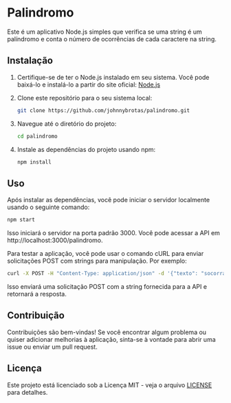 # Palindromo

Este é um aplicativo Node.js simples que verifica se uma string é um palíndromo e conta o número de ocorrências de cada caractere na string.

## Instalação

1. Certifique-se de ter o Node.js instalado em seu sistema. Você pode baixá-lo e instalá-lo a partir do site oficial: [Node.js](https://nodejs.org/)

2. Clone este repositório para o seu sistema local:
   ```bash
   git clone https://github.com/johnnybrotas/palindromo.git
   ```

3. Navegue até o diretório do projeto:
   ```bash
   cd palindromo
   ```

4. Instale as dependências do projeto usando npm:
   ```bash
   npm install
   ```

## Uso

Após instalar as dependências, você pode iniciar o servidor localmente usando o seguinte comando:

```bash
npm start
```

Isso iniciará o servidor na porta padrão 3000. Você pode acessar a API em http://localhost:3000/palindromo.

Para testar a aplicação, você pode usar o comando cURL para enviar solicitações POST com strings para manipulação. Por exemplo:

```bash
curl -X POST -H "Content-Type: application/json" -d '{"texto": "socorram me subi no onibus em marrocos"}' http://localhost:3000/palindromo
```

Isso enviará uma solicitação POST com a string fornecida para a API e retornará a resposta.

## Contribuição

Contribuições são bem-vindas! Se você encontrar algum problema ou quiser adicionar melhorias à aplicação, sinta-se à vontade para abrir uma issue ou enviar um pull request.

## Licença

Este projeto está licenciado sob a Licença MIT - veja o arquivo [LICENSE](LICENSE) para detalhes.
